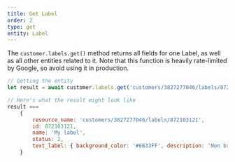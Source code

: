 ```yaml
---
title: Get Label
order: 2
type: get
entity: Label
---
```


The `customer.labels.get()` method returns all fields for one Label, as well as all other entities related to it. Note that this function is heavily rate-limited by Google, so avoid using it in production.

```javascript
// Getting the entity
let result = await customer.labels.get('customers/3827277046/labels/872103121')

// Here's what the result might look like
result ===
    {
        resource_name: 'customers/3827277046/labels/872103121',
        id: 872103121,
        name: 'My label',
        status: 2,
        text_label: { background_color: '#6633FF', description: 'Non brand, traditional cold traffic via search' },
    }
```
